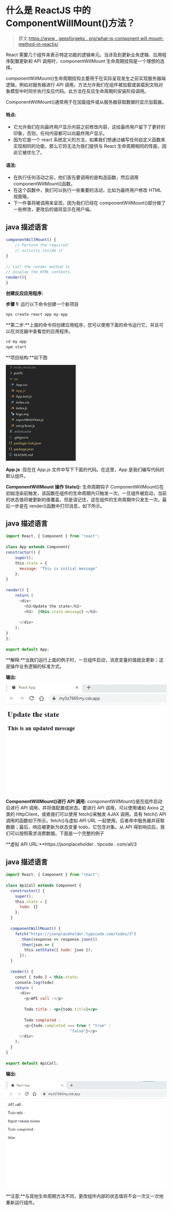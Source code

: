 # 什么是 ReactJS 中的 ComponentWillMount()方法？

> 原文:[https://www . geesforgeks . org/what-is-component will mount-method-in-reactjs/](https://www.geeksforgeeks.org/what-is-componentwillmount-method-in-reactjs/)

React 需要几个组件来表示特定功能的逻辑单元。当涉及到更新业务逻辑、应用程序配置更新和 API 调用时，componentWillMount 生命周期挂钩是一个理想的选择。

componentWillMount()生命周期挂钩主要用于在实际呈现发生之前实现服务器端逻辑，例如对服务器进行 API 调用。方法允许我们在组件被加载或装载到文档对象模型中时同步执行反应代码。此方法在反应生命周期的安装阶段调用。

ComponentWillMount()通常用于在加载组件或从服务器获取数据时显示加载器。

#### 特点:

*   它允许我们在向最终用户显示内容之前修改内容，这给最终用户留下了更好的印象，否则，任何内容都可以向最终用户显示。
*   因为它是一个 react 系统定义的方法，如果我们想通过编写任何自定义函数来实现相同的功能，那么它将无法为我们提供与 React 生命周期相同的性能，因此它被优化了。

#### 语法:

*   在执行任何活动之前，他们首先要调用的是构造函数，然后调用 componentWillMount()函数。
*   在这个函数中，我们可以执行一些重要的活动，比如为最终用户修改 HTML 视图等。
*   下一件事将被调用来呈现，因为我们已经在 componentWillMount()部分做了一些修改，更改后的值将显示在用户端。

## java 描述语言

```jsx
componentWillMount() {
    // Perform the required 
    // activity inside it
}

// Call the render method to 
// display the HTML contents.
render(){
}
```

**创建反应应用程序:**

**步骤 1:** 运行以下命令创建一个新项目

```jsx
npx create-react-app my-app
```

**第二步:**上面的命令将创建应用程序，您可以使用下面的命令运行它，并且可以在浏览器中查看您的应用程序。

```jsx
cd my-app
npm start
```

**项目结构:**如下图

![](img/7c6e95280f8e7be874e83b63320d46f1.png)

**App.js** :现在在 App.js 文件中写下下面的代码。在这里，App 是我们编写代码的默认组件。

**ComponentWillMount 操作 State():** 生命周期钩子 ComponentWillMount()在初始渲染前触发，该函数在组件的生命周期内只触发一次。一旦组件被启动，当前的状态值将被更新的值覆盖，但是请记住，这在组件的生命周期中只发生一次。最后一步是在 render()函数中打印消息，如下所示。

## java 描述语言

```jsx
import React, { Component } from "react";

class App extends Component{
constructor() {
    super();
    this.state = {
      message: "This is initial message"
    };
}

render() {
    return (
      <div>
        <h2>Update the state</h2>
        <h3>  {this.state.message} </h3>

      </div>
    );
}
};

export default App;
```

**解释:**当我们运行上面的例子时，一旦组件启动，消息变量的值就会更新；这是操作业务逻辑的标准方式。

**输出:**

![](img/700e7d3557fc2ab45618e9d48c2604c1.png)

**ComponentWillMount()进行 API 调用:** componentWillMount()是在组件启动后进行 API 调用，并将值配置成状态。要进行 API 调用，可以使用诸如 Axios 之类的 HttpClient，或者我们可以使用 fetch()来触发 AJAX 调用。具有 fetch() API 调用的函数如下所示。fetch()与虚拟 API URL 一起使用，后者命中服务器并获取数据；最后，响应被更新为状态变量 todo，它包含对象。从 API 得到响应后，我们可以按照需求消费数据。下面是一个完整的例子

**虚拟 API URL:**https://jsonplaceholder . tipcode . com/all/3

## java 描述语言

```jsx
import React, { Component } from "react";

class ApiCall extends Component {
  constructor() {
    super();
    this.state = {
      todo: {}
    };
  }

  componentWillMount() {
    fetch("https://jsonplaceholder.typicode.com/todos/3")
      .then(response => response.json())
      .then(json => {
        this.setState({ todo: json });
      });
  }

  render() {
    const { todo } = this.state;
    console.log(todo)
    return (
      <div>
        <p>API call :</p>

        Todo title : <p>{todo.title}</p>

        Todo completed : 
        <p>{todo.completed === true ? "true" : 
                            "false"}</p>
      </div>
    );
  }
}

export default ApiCall;
```

**输出:**

![](img/f6a124b10f2c4238c4a63dfaeed07cff.png)

**注意:**与其他生命周期方法不同，更改组件内部的状态值将不会一次又一次地重新运行组件。